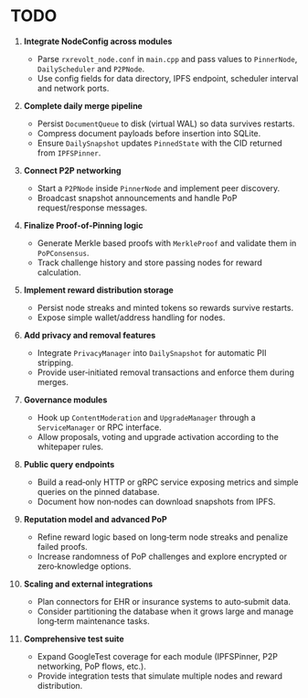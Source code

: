 # TODO

1. **Integrate NodeConfig across modules**
   - Parse `rxrevolt_node.conf` in `main.cpp` and pass values to `PinnerNode`, `DailyScheduler` and `P2PNode`.
   - Use config fields for data directory, IPFS endpoint, scheduler interval and network ports.

2. **Complete daily merge pipeline**
   - Persist `DocumentQueue` to disk (virtual WAL) so data survives restarts.
   - Compress document payloads before insertion into SQLite.
   - Ensure `DailySnapshot` updates `PinnedState` with the CID returned from `IPFSPinner`.

3. **Connect P2P networking**
   - Start a `P2PNode` inside `PinnerNode` and implement peer discovery.
   - Broadcast snapshot announcements and handle PoP request/response messages.

4. **Finalize Proof‑of‑Pinning logic**
   - Generate Merkle based proofs with `MerkleProof` and validate them in `PoPConsensus`.
   - Track challenge history and store passing nodes for reward calculation.

5. **Implement reward distribution storage**
   - Persist node streaks and minted tokens so rewards survive restarts.
   - Expose simple wallet/address handling for nodes.

6. **Add privacy and removal features**
   - Integrate `PrivacyManager` into `DailySnapshot` for automatic PII stripping.
   - Provide user‑initiated removal transactions and enforce them during merges.

7. **Governance modules**
   - Hook up `ContentModeration` and `UpgradeManager` through a `ServiceManager` or RPC interface.
   - Allow proposals, voting and upgrade activation according to the whitepaper rules.

8. **Public query endpoints**
   - Build a read‑only HTTP or gRPC service exposing metrics and simple queries on the pinned database.
   - Document how non‑nodes can download snapshots from IPFS.

9. **Reputation model and advanced PoP**
   - Refine reward logic based on long‑term node streaks and penalize failed proofs.
   - Increase randomness of PoP challenges and explore encrypted or zero‑knowledge options.

10. **Scaling and external integrations**
    - Plan connectors for EHR or insurance systems to auto‑submit data.
    - Consider partitioning the database when it grows large and manage long‑term maintenance tasks.

11. **Comprehensive test suite**
    - Expand GoogleTest coverage for each module (IPFSPinner, P2P networking, PoP flows, etc.).
    - Provide integration tests that simulate multiple nodes and reward distribution.

